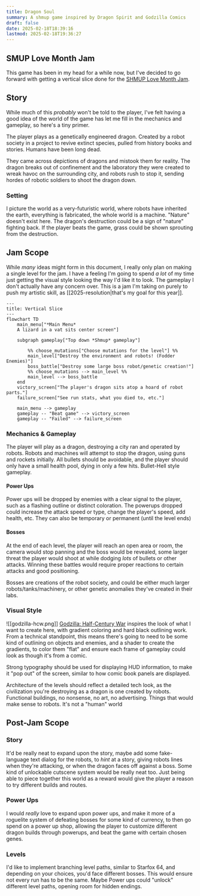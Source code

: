 ```yaml
---
title: Dragon Soul
summary: A shmup game inspired by Dragon Spirit and Godzilla Comics
draft: false
date: 2025-02-18T18:39:16
lastmod: 2025-02-18T19:36:27
---
```

## SMUP Love Month Jam
This game has been in my head for a while now, but I've decided to go forward with getting a vertical slice done for the [SHMUP Love Month Jam](https://itch.io/jam/shmup-love-month-jam). 

## Story
While much of this *probably* won't be told to the player, I've felt having a good idea of the world of the game has let me fill in the mechanics and gameplay, so here's a tiny primer.

The player plays as a genetically engineered dragon. Created by a robot society in a project to revive extinct species, pulled from history books and stories. Humans have been long dead.

They came across depictions of dragons and mistook them for reality. The dragon breaks out of confinement and the laboratory they were created to wreak havoc on the surrounding city, and robots rush to stop it, sending hordes of robotic soldiers to shoot the dragon down.

### Setting
I picture the world as a very-futuristic world, where robots have inherited the earth, everything is fabricated, the whole world is a machine. "Nature" doesn't exist here. The dragon's destruction could be a sign of "nature" fighting back. If the player beats the game, grass could be shown sprouting from the destruction.

## Jam Scope
While *many* ideas might form in this document, I really only plan on making a single level for the jam. I have a feeling I'm going to spend *a lot* of my time just getting the visual style looking the way I'd like it to look. The gameplay I don't actually have any concern over. This is a jam I'm taking on purely to push my artistic skill, as [[2025-resolution|that's my goal for this year]].
```mermaid
---
title: Vertical Slice
---
flowchart TD  
	main_menu["*Main Menu*
	A lizard in a vat sits center screen"]
	
	subgraph gameplay["Top down *Shmup* gameplay"]
		
		%% choose_mutations["Choose mutations for the level"] %%
		main_level["Destroy the environment and robots! (Fodder Enemies)"]
		boss_battle["Destroy some large boss robot/genetic creation!"]
		%% choose_mutations --> main_level %%
		main_level --> boss_battle
	end
	victory_screen["The player's dragon sits atop a hoard of robot parts."]
	failure_screen["See run stats, what you died to, etc."]
	
	main_menu --> gameplay
	gameplay -- "Beat game" --> victory_screen
	gameplay -- "Failed" --> failure_screen
```
### Mechanics & Gameplay
The player will play as a dragon, destroying a city ran and operated by robots. Robots and machines will attempt to stop the dragon, using guns and rockets initially. All bullets should be avoidable, and the player should only have a small health pool, dying in only a few hits. Bullet-Hell style gameplay.
#### Power Ups
Power ups will be dropped by enemies with a clear signal to the player, such as a flashing outline or distinct coloration. The powerups dropped could increase the attack speed or type, change the player's speed, add health, etc.  They can also be temporary or permanent (until the level ends)
#### Bosses
At the end of each level, the player will reach an open area or room, the camera would stop panning and the boss would be revealed, some larger threat the player would shoot at while dodging *lots* of bullets or other attacks. Winning these battles would require proper reactions to certain attacks and good positioning.

Bosses are creations of the robot society, and could be either much larger robots/tanks/machinery, or other genetic anomalies they've created in their labs.
### Visual Style
![[godzilla-hcw.png]]
[Godzilla: Half-Century War](https://wikizilla.org/wiki/Godzilla:_The_Half-Century_War) inspires the look of what I want to create here, with gradient coloring and hard black outlining work. From a technical standpoint, this means there's going to need to be some kind of outlining on objects and enemies, and a shader to create the gradients, to color them "flat" and ensure each frame of gameplay could look as though it's from a comic.

Strong typography should be used for displaying HUD information, to make it "pop out" of the screen, similar to how comic book panels are displayed.

Architecture of the levels should reflect a detailed tech look, as the civilization you're destroying as a dragon is one created by robots. Functional buildings, no nonsense, no art, no advertising. Things that would make sense to robots. It's not a "human" world
## Post-Jam Scope

### Story
It'd be really neat to expand upon the story, maybe add some fake-language text dialog for the robots, to *hint* at a story, giving robots lines when they're attacking, or when the dragon faces off against a boss. Some kind of unlockable cutscene system would be really neat too. Just being able to piece together this world as a reward would give the player a reason to try different builds and routes.
### Power Ups
I would *really* love to expand upon power ups, and make it more of a roguelite system of defeating bosses for some kind of currency, to then go spend on a power up shop, allowing the player to customize different dragon builds through powerups, and beat the game with certain chosen genes.
### Levels
I'd like to implement branching level paths, similar to Starfox 64, and depending on your choices, you'd face different bosses. This would ensure not every run has to be the same. Maybe Power ups could "unlock" different level paths, opening room for hidden endings.